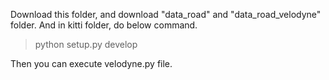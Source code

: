Download this folder, and download "data_road" and "data_road_velodyne" folder. And in kitti folder, do below command.

> python setup.py develop

Then you can execute velodyne.py file.
